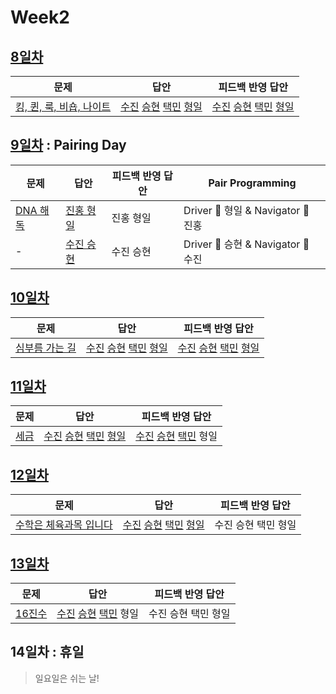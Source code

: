 # Week2

## [8일차](Day8)

| 문제                                                             | 답안                                                                                                            | 피드백 반영 답안                                                                                                            |
| ---------------------------------------------------------------- | --------------------------------------------------------------------------------------------------------------- | --------------------------------------------------------------------------------------------------------------------------- |
| [킹, 퀸, 룩, 비숍, 나이트](https://www.acmicpc.net/problem/3003) | [수진](Day08/bj3003_ksj.js) [승현](Day08/bj3003_lsh.js) [택민](Day08/bj3003_jtm.js) [형일](Day08/bj3003_jhi.js) | [수진](Day08/bj3003_ksj_fb.js) [승현](Day08/bj3003_lsh_fb.js) [택민](Day08/bj3003_jtm_fb.js) [형일](Day08/bj3003_jhi_fb.js) |

## [9일차](Day9) : Pairing Day

| 문제                                             | 답안                                 | 피드백 반영 답안 | Pair Programming                   |
| ------------------------------------------------ | ------------------------------------ | ---------------- | ---------------------------------- |
| [DNA 해독](https://www.acmicpc.net/problem/1672) | [진홍 형일](Day09/bj1672_jhi_kjh.js) | 진홍 형일        | Driver 🚗 형일 & Navigator 🧭 진홍 |
| -                                                | [수진 승현](Day09/bj1672_ksj_lsh.js) | 수진 승현        | Driver 🚗 승현 & Navigator 🧭 수진 |

## [10일차](Day10)

| 문제                                                   | 답안                                                                                                            | 피드백 반영 답안                                                                                                            |
| ------------------------------------------------------ | --------------------------------------------------------------------------------------------------------------- | --------------------------------------------------------------------------------------------------------------------------- |
| [심부름 가는 길](https://www.acmicpc.net/problem/5554) | [수진](Day10/bj5554_ksj.js) [승현](Day10/bj5554_lsh.js) [택민](Day10/bj5554_jtm.js) [형일](Day10/bj5554_jhi.js) | [수진](Day10/bj5554_ksj_fb.js) [승현](Day10/bj5554_lsh_fb.js) [택민](Day12/bj5554_jtm_fb.js) [형일](Day10/bj5554_jhi_fb.js) |

## [11일차](Day11)

| 문제                                          | 답안                                                                                                                | 피드백 반영 답안                               |
| --------------------------------------------- | ------------------------------------------------------------------------------------------------------------------- | ---------------------------------------------- |
| [세금](https://www.acmicpc.net/problem/20492) | [수진](Day11/bj20492_ksj.js) [승현](Day11/bj20492_lsh.js) [택민](Day11/bj20492_jtm.js) [형일](Day11/bj20492_jhi.js) | [수진](Day11/bj20492_ksj_fb.js) [승현](Day11/bj20492_lsh_fb.js) [택민](Day11/bj20492_jtm_fb.js) 형일 |

## [12일차](Day12)

| 문제                                                            | 답안                                                                                                                | 피드백 반영 답안    |
| --------------------------------------------------------------- | ------------------------------------------------------------------------------------------------------------------- | ------------------- |
| [수학은 체육과목 입니다](https://www.acmicpc.net/problem/15894) | [수진](Day12/bj15894_ksj.js) [승현](Day12/bj15894_lsh.js) [택민](Day12/bj15894_jtm.js) [형일](Day12/bj15894_jhi.js) | 수진 승현 택민 형일 |

## [13일차](Day13)

| 문제                                           | 답안                                                              | 피드백 반영 답안    |
| ---------------------------------------------- | ----------------------------------------------------------------- | ------------------- |
| [16진수](https://www.acmicpc.net/problem/1550) | [수진](Day13/bj1550_ksj.js) [승현](Day13/bj1550_lsh.js) [택민](Day13/bj1550_jtm.js) 형일 | 수진 승현 택민 형일 |

## 14일차 : 휴일

> 일요일은 쉬는 날!
